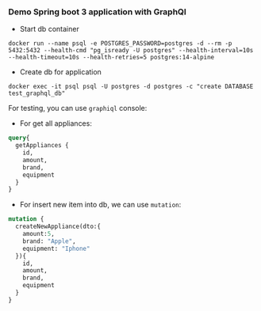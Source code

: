 ### Demo Spring boot 3 application with GraphQl

* Start db container
```shell
docker run --name psql -e POSTGRES_PASSWORD=postgres -d --rm -p 5432:5432 --health-cmd "pg_isready -U postgres" --health-interval=10s --health-timeout=10s --health-retries=5 postgres:14-alpine
```
* Create db for application
```shell
docker exec -it psql psql -U postgres -d postgres -c "create DATABASE test_graphql_db"
```

For testing, you can use `graphiql` console:

* For get all appliances: 
```graphql
query{
  getAppliances {
    id,
    amount,
    brand,
    equipment
  }
}
```
* For insert new item into db, we can use `mutation`:

```graphql
mutation {
  createNewAppliance(dto:{
    amount:5,
    brand: "Apple",
    equipment: "Iphone"
  }){
    id,
    amount,
    brand,
    equipment
  }
}
```